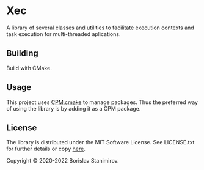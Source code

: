 # Xec

A library of several classes and utilities to facilitate execution contexts and task execution for multi-threaded aplications.

## Building

Build with CMake.

## Usage

This project uses [CPM.cmake](https://github.com/TheLartians/CPM.cmake) to manage packages. Thus the preferred way of using the library is by adding it as a CPM package.

## License

The library is distributed under the MIT Software License. See LICENSE.txt for further details or copy [here](http://opensource.org/licenses/MIT).

Copyright &copy; 2020-2022 Borislav Stanimirov.
